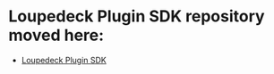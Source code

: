 # Loupedeck Plugin SDK repository moved here:

* [Loupedeck Plugin SDK](https://github.com/Loupedeck/LoupedeckPluginSdk/)
